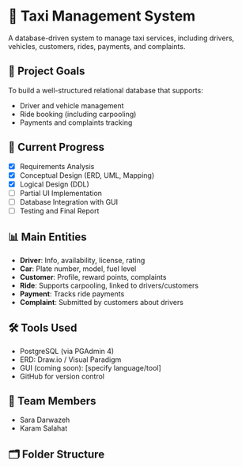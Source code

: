 # 🚖 Taxi Management System

A database-driven system to manage taxi services, including drivers, vehicles, customers, rides, payments, and complaints.

## 🎯 Project Goals
To build a well-structured relational database that supports:
- Driver and vehicle management
- Ride booking (including carpooling)
- Payments and complaints tracking

## 🧩 Current Progress
- [x] Requirements Analysis
- [x] Conceptual Design (ERD, UML, Mapping)
- [x] Logical Design (DDL)
- [ ] Partial UI Implementation
- [ ] Database Integration with GUI
- [ ] Testing and Final Report

## 📊 Main Entities
- **Driver**: Info, availability, license, rating
- **Car**: Plate number, model, fuel level
- **Customer**: Profile, reward points, complaints
- **Ride**: Supports carpooling, linked to drivers/customers
- **Payment**: Tracks ride payments
- **Complaint**: Submitted by customers about drivers

## 🛠️ Tools Used
- PostgreSQL (via PGAdmin 4)
- ERD: Draw.io / Visual Paradigm
- GUI (coming soon): [specify language/tool]
- GitHub for version control

## 🚧 Team Members
- Sara Darwazeh
- Karam Salahat

## 🗂️ Folder Structure
